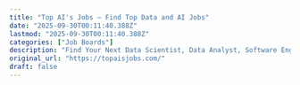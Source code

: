 ```yaml
---
title: "Top AI's Jobs — Find Top Data and AI Jobs"
date: "2025-09-30T00:11:40.388Z"
lastmod: "2025-09-30T00:11:40.388Z"
categories: ["Job Boards"]
description: "Find Your Next Data Scientist, Data Analyst, Software Engineer, AI Engineer, Full-Stack Engineer, DevOps &amp; ML Engineer Job at Top AIS Jobs"
original_url: "https://topaisjobs.com/"
draft: false
---
```

